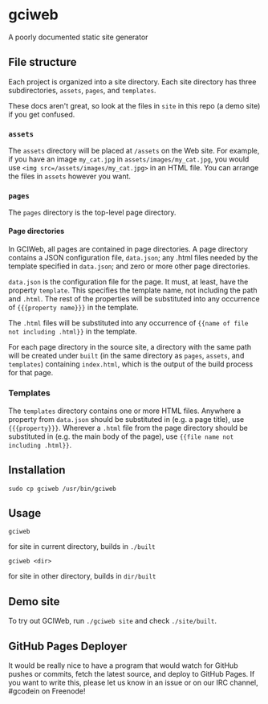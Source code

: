 # gciweb
A poorly documented static site generator

## File structure
Each project is organized into a site directory. Each site directory has three
subdirectories, `assets`, `pages`, and `templates`.

These docs aren't great, so look at the files in `site` in this repo (a demo
site) if you get confused.

### `assets`
The `assets` directory will be placed at `/assets` on the Web site. For
example, if you have an image `my_cat.jpg` in `assets/images/my_cat.jpg`, you
would use `<img src=/assets/images/my_cat.jpg>` in an HTML file. You can
arrange the files in `assets` however you want.

### `pages`
The `pages` directory is the top-level page directory.

#### Page directories
In GCIWeb, all pages are contained in page directories. A page directory
contains a JSON configuration file, `data.json`; any .html files needed by the
template specified in `data.json`; and zero or more other page directories.

`data.json` is the configuration file for the page. It must, at least, have
the property `template`. This specifies the template name, not including the
path and `.html`. The rest of the properties will be substituted into any
occurrence of `{{{property name}}}` in the template.

The `.html` files will be substituted into any occurrence of `{{name of file
not including .html}}` in the template.

For each page directory in the source site, a directory with the same path
will be created under `built` (in the same directory as `pages`, `assets`, and
`templates`) containing `index.html`, which is the output of the build process
for that page.

### Templates
The `templates` directory contains one or more HTML files. Anywhere a property
from `data.json` should be substituted in (e.g. a page title), use 
`{{{property}}}`. Wherever a `.html` file from the page directory should be
substituted in (e.g. the main body of the page), use `{{file name not
including .html}}`.

## Installation
    sudo cp gciweb /usr/bin/gciweb

## Usage

    gciweb

for site in current directory, builds in `./built`

    gciweb <dir>

for site in other directory, builds in `dir/built`

## Demo site
To try out GCIWeb, run `./gciweb site` and check `./site/built`.

## GitHub Pages Deployer
It would be really nice to have a program that would watch for GitHub pushes
or commits, fetch the latest source, and deploy to GitHub Pages. If you want
to write this, please let us know in an issue or on our IRC channel, #gcodein
on Freenode!
